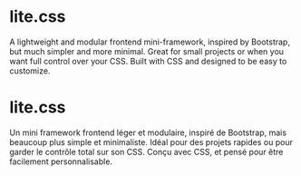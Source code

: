 # lite.css
A lightweight and modular frontend mini-framework, inspired by Bootstrap, but much simpler and more minimal. Great for small projects or when you want full control over your CSS. Built with CSS and designed to be easy to customize.

# lite.css
Un mini framework frontend léger et modulaire, inspiré de Bootstrap, mais beaucoup plus simple et minimaliste.
Idéal pour des projets rapides ou pour garder le contrôle total sur son CSS.
Conçu avec CSS, et pensé pour être facilement personnalisable.
